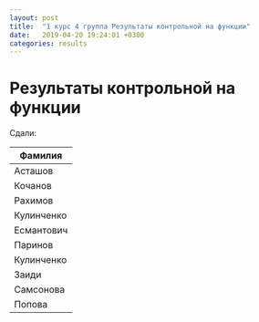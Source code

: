 ```yaml
---
layout: post
title:  "1 курс 4 группа Результаты контрольной на функции"
date:   2019-04-20 19:24:01 +0300
categories: results
---
```

# Результаты контрольной на функции

Сдали:

|Фамилия|
|-------|
|Асташов|
|Кочанов|
|Рахимов|
|Кулинченко|
|Есмантович|
|Паринов|
|Кулинченко|
|Заиди|
|Самсонова|
|Попова|
